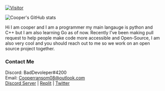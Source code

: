 [![Visitor](https://visitor-badge.glitch.me/badge?page_id=itzCozi.itzCozi)](https://github.com/itzCozi/itzCozi)

![Cooper's GitHub stats](https://github-readme-stats.vercel.app/api?username=itzCozi&show_icons=true&theme=transparent)

Hi I am cooper and I am a programmer my main langauge is python and C++ but I am also learning Go as of now. 
Recently I've been making pull request to help people make code more accessible and Open-Source, 
I am also very cool and you should reach out to me so we work on an open source project together.

### Contact Me
Discord: BadDevoleper#4200  
Email: Cooperransom08@outlook.com  
[Discord Server](https://discord.gg/xGnQQGxwq2)  |  [Replit](https://replit.com/@cozi08)  |  [Twitter](https://twitter.com/ransom_cooper)
